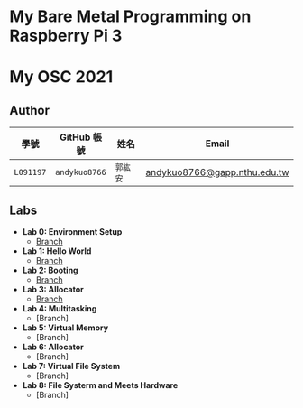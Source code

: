 # My Bare Metal Programming on Raspberry Pi 3
# My OSC 2021


## Author

| 學號 | GitHub 帳號 | 姓名 | Email |
| --- | ----------- | --- | --- |
|`L091197`| `andykuo8766` | `郭紘安` | andykuo8766@gapp.nthu.edu.tw |

## Labs
* **Lab 0: Environment Setup**
    * [Branch](https://github.com/andykuo8766/osc2021/tree/LAB-00)
* **Lab 1: Hello World**
    * [Branch](https://github.com/andykuo8766/osc2021/tree/LAB-01)
* **Lab 2: Booting**
    * [Branch](https://github.com/andykuo8766/osc2021/tree/LAB-02)
* **Lab 3: Allocator**
    * [Branch](https://github.com/andykuo8766/osc2021/tree/LAB-03)
* **Lab 4: Multitasking**
    * [Branch]
* **Lab 5: Virtual Memory**
    * [Branch]
* **Lab 6: Allocator**
    * [Branch]
* **Lab 7: Virtual File System**
    * [Branch]
* **Lab 8: File Systerm and Meets Hardware**
    * [Branch]
